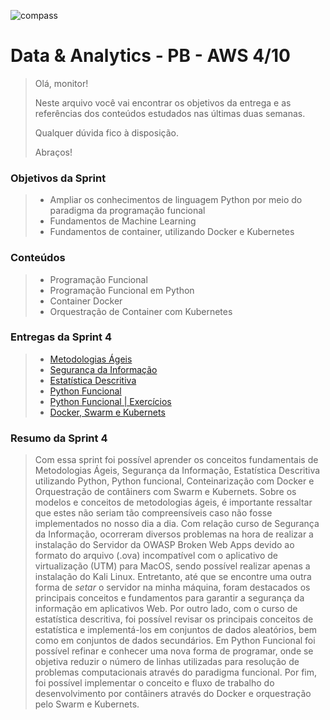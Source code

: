 ![compass](https://vetores.org/d/compass-uol.svg)

# Data & Analytics - PB - AWS 4/10

> Olá, monitor! 
> 
> Neste arquivo você vai encontrar os objetivos da entrega e as referências dos conteúdos estudados nas últimas duas semanas.
> 
> Qualquer dúvida fico à disposição. 
> 
> Abraços!

### Objetivos da Sprint
>
> - Ampliar os conhecimentos de linguagem Python por meio do paradigma da programação funcional
> - Fundamentos de Machine Learning
> - Fundamentos de container, utilizando Docker e Kubernetes
>

### Conteúdos
>
> - Programação Funcional
> - Programação Funcional em Python
> - Container Docker
> - Orquestração de Container com Kubernetes

### Entregas da Sprint 4
>
> - [Metodologias Ágeis](./metodologias-agil/resumo.md)
> - [Segurança da Informação](./seguranca-da-informacao/resumo.md)
> - [Estatística Descritiva]()
> - [Python Funcional](./python-e-docker/python/prog-funcional.md)
> - [Python Funcional | Exercícios](./python-e-docker/python/prog-funcional.md)
> - [Docker, Swarm e Kubernets](./python-e-docker/docker/docker.md)
>
### Resumo da Sprint 4
>
> Com essa sprint foi possível aprender os conceitos fundamentais de Metodologias Ágeis, Segurança da Informação, Estatística Descritiva utilizando Python, Python funcional, Conteinarização com Docker e Orquestração de contâiners com Swarm e Kubernets. Sobre os modelos e conceitos de metodologias ágeis, é importante ressaltar que estes não seriam tão compreensíveis caso não fosse implementados no nosso dia a dia. Com relação curso de Segurança da Informação, ocorreram diversos problemas na hora de realizar a instalação do Servidor da OWASP Broken Web Apps devido ao formato do arquivo (.ova) incompatível com o aplicativo de virtualização (UTM) para MacOS, sendo possível realizar apenas a instalação do Kali Linux. Entretanto, até que se encontre uma outra forma de _setar_ o servidor na minha máquina, foram destacados os principais conceitos e fundamentos para garantir a segurança da informação em aplicativos Web. Por outro lado, com o curso de estatística descritiva, foi possível revisar os principais conceitos de estatística e implementá-los em conjuntos de dados aleatórios, bem como em conjuntos de dados secundários. Em Python Funcional foi possível refinar e conhecer uma nova forma de programar, onde se objetiva reduzir o número de linhas utilizadas para resolução de problemas computacionais através do paradigma funcional. Por fim, foi possível implementar o conceito e fluxo de trabalho do desenvolvimento por contâiners através do Docker e orquestração pelo Swarm e Kubernets. 